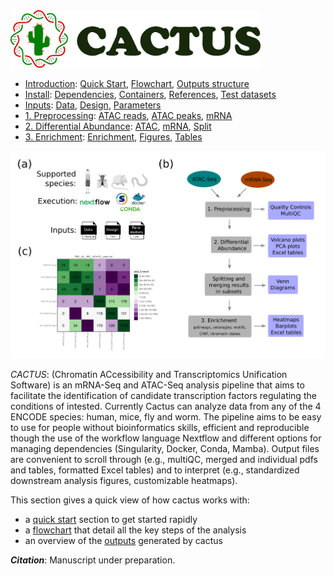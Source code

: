 
<img src="/docs/images/logo_cactus.png" width="400" />

* [Introduction](/README.md): [Quick Start](/docs/1_Intro/Quick_start.md), [Flowchart](/docs/1_Intro/Flowchart.md), [Outputs structure](/docs/1_Intro/Outputs_structure.md)
* [Install](/docs/2_Install/2_Install.md): [Dependencies](/docs/2_Install/Dependencies.md), [Containers](/docs/2_Install/Containers.md), [References](/docs/2_Install/References.md), [Test datasets](/docs/2_Install/Test_datasets.md)
* [Inputs](/docs/3_Inputs/3_Inputs.md): [Data](/docs/3_Inputs/Data.md), [Design](/docs/3_Inputs/Design.md), [Parameters](/docs/3_Inputs/Parameters.md)
* [1. Preprocessing](/docs/4_Prepro/4_Prepro.md): [ATAC reads](/docs/4_Prepro/ATAC_reads.md), [ATAC peaks](/docs/4_Prepro/ATAC_peaks.md), [mRNA](/docs/4_Prepro/mRNA.md)
* [2. Differential Abundance](/docs/5_DA/5_DA.md): [ATAC](/docs/5_DA/DA_ATAC.md), [mRNA](/docs/5_DA/DA_mRNA.md), [Split](/docs/5_DA/Split.md)
* [3. Enrichment](/docs/6_Enrich/6_Enrich.md): [Enrichment](/docs/6_Enrich/Enrichment.md), [Figures](/docs/6_Enrich/Figures.md), [Tables](/docs/6_Enrich/Tables.md)

[](END_OF_MENU)



![](/docs/images/1_Intro.png "Introduction")

*CACTUS*: (Chromatin ACcessibility and Transcriptomics Unification Software) is an mRNA-Seq and ATAC-Seq analysis pipeline that aims to facilitate the identification of candidate transcription factors regulating the conditions of intested. Currently Cactus can analyze data from any of the 4 ENCODE species: human, mice, fly and worm. The pipeline aims to be easy to use for people without bioinformatics skills, efficient and reproducible though the use of the workflow language Nextflow and different options for managing dependencies (Singularity, Docker, Conda, Mamba). Output files are convenient to scroll through (e.g., multiQC, merged and individual pdfs and tables, formatted Excel tables) and to interpret (e.g., standardized downstream analysis figures, customizable heatmaps).

This section gives a quick view of how cactus works with:
 - a [quick start](/docs/1_Intro/Quick_start.md) section to get started rapidly
 - a [flowchart](/docs/1_Intro/Flowchart.md) that detail all the key steps of the analysis
 - an overview of the [outputs](/docs/1_Intro/Outputs_structure.md) generated by cactus 

 **_Citation_**: Manuscript under preparation.
